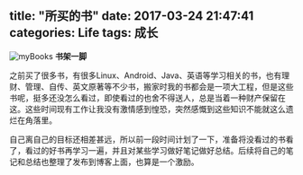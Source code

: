 title: "所买的书"
date: 2017-03-24 21:47:41
categories: Life
tags: 成长
---
![myBooks](https://github.com/huaqianlee/blog-file/image/mybooks.jpg)
**书架一脚**

<!--more-->

之前买了很多书，有很多Linux、Android、Java、英语等学习相关的书，也有理财、管理、自传、英文原著等不少书，搬家时我的书都会是一项大工程，但是这些书呢，挺多还没怎么看过，即使看过的也舍不得送人，总是当着一种财产保留在这。这些时间现有工作让我没有激情感到惶恐，突然感慨到这些知识不能就这么遗烂在角落里。

自己离自己的目标还相差甚远，所以前一段时间计划了一下，准备将没看过的书看了，看过的好书再学习一遍，并且对某些学习做好笔记做好总结。后续将自己的笔记和总结也整理了发布到博客上面，也算是一个激励。



